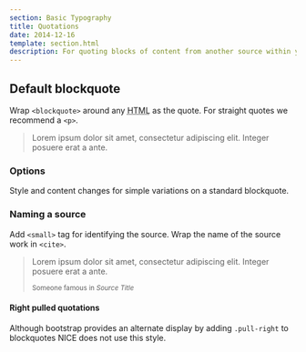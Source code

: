 ```yaml
---
section: Basic Typography
title: Quotations
date: 2014-12-16
template: section.html
description: For quoting blocks of content from another source within your document
---
```


## Default blockquote

Wrap <code>&lt;blockquote&gt;</code> around any <abbr title="HyperText Markup Language">HTML</abbr> as the quote. For straight quotes we recommend a <code>&lt;p&gt;</code>.

<div class="guide-example">
<blockquote>
<p>Lorem ipsum dolor sit amet, consectetur adipiscing elit. Integer posuere erat a ante.</p>
</blockquote>
</div>

### Options

Style and content changes for simple variations on a standard blockquote.

### Naming a source

Add <code>&lt;small&gt;</code> tag for identifying the source. Wrap the name of the source work in <code>&lt;cite&gt;</code>.

<div class="guide-example">
<blockquote>
<p>Lorem ipsum dolor sit amet, consectetur adipiscing elit. Integer posuere erat a ante.</p>
<small>Someone famous in <cite title="Source Title">Source Title</cite></small>
</blockquote>
</div>

<div class="alert alert-block alert-info">
<h4>Right pulled quotations</h4>

<p>Although bootstrap provides an alternate display by adding <code>.pull-right</code> to blockquotes NICE does not use this style.</p>
</div>
